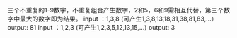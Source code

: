 三个不重复的1-9数字，不重复组合产生数字，2和5，6和9需相互代替，第三个数字中最大的数字即为结果。
input ：1,3,8
(可产生1,3,8,13,18,31,38,81,83,...）
output: 81
input ：1,2,3
(可产生1,2,3,5,12,13,15,...)
output: 3

